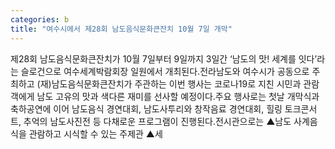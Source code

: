 ```yaml
---
categories: b
title: "여수시에서 제28회 남도음식문화큰잔치 10월 7일 개막"
---
```

제28회 남도음식문화큰잔치가 10월 7일부터 9일까지 3일간 ‘남도의 맛! 세계를 잇다’라는 슬로건으로 여수세계박람회장 일원에서 개최된다.전라남도와 여수시가 공동으로 주최하고 (재)남도음식문화큰잔치가 주관하는 이번 행사는 코로나19로 지친 시민과 관람객에게 남도 고유의 맛과 색다른 재미를 선사할 예정이다.주요 행사로는 첫날 개막식과 축하공연에 이어 남도음식 경연대회, 남도사투리와 창작음료 경연대회, 힐링 토크콘서트, 추억의 남도사진전 등 다채로운 프로그램이 진행된다.전시관으로는 ▲남도 사계음식을 관람하고 시식할 수 있는 주제관 ▲세
